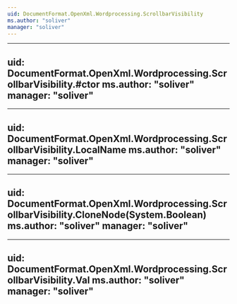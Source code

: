 ```yaml
---
uid: DocumentFormat.OpenXml.Wordprocessing.ScrollbarVisibility
ms.author: "soliver"
manager: "soliver"
---
```


---
uid: DocumentFormat.OpenXml.Wordprocessing.ScrollbarVisibility.#ctor
ms.author: "soliver"
manager: "soliver"
---

---
uid: DocumentFormat.OpenXml.Wordprocessing.ScrollbarVisibility.LocalName
ms.author: "soliver"
manager: "soliver"
---

---
uid: DocumentFormat.OpenXml.Wordprocessing.ScrollbarVisibility.CloneNode(System.Boolean)
ms.author: "soliver"
manager: "soliver"
---

---
uid: DocumentFormat.OpenXml.Wordprocessing.ScrollbarVisibility.Val
ms.author: "soliver"
manager: "soliver"
---
